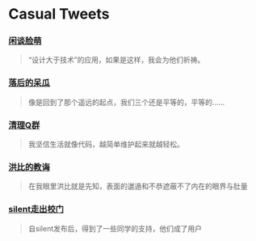 # Casual Tweets

### [闲谈脸萌](2014/06/myotee-talk.md)

> “设计大于技术”的应用，如果是这样，我会为他们祈祷。

### [落后的呆瓜](2014/06/keep-up-with-friends.md)

> 像是回到了那个遥远的起点，我们三个还是平等的，平等的……

### [清理Q群](2014/06/clean-qq-groups.md)

> 我坚信生活就像代码，越简单维护起来就越轻松。

### [洪比的教诲](2014/05/taught-by-hong.md)

> 在我眼里洪比就是先知，表面的邋遢和不恭遮蔽不了内在的眼界与肚量

### [silent走出校门](2014/05/out-of-campus.md)

> 自silent发布后，得到了一些同学的支持，他们成了用户
